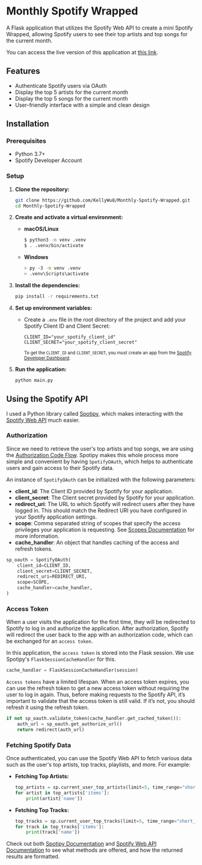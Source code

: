 # Monthly Spotify Wrapped

A Flask application that utilizes the Spotify Web API to create a mini Spotify Wrapped, allowing Spotify users to see their top artists and top songs for the current month.

You can access the live version of this application at [this link](https://kewwwy.pythonanywhere.com/top_artists).

## Features

- Authenticate Spotify users via OAuth
- Display the top 5 artists for the current month
- Display the top 5 songs for the current month
- User-friendly interface with a simple and clean design

## Installation

### Prerequisites

- Python 3.7+
- Spotify Developer Account

### Setup

1. **Clone the repository:**

   ```bash
   git clone https://github.com/KellyWu8/Monthly-Spotify-Wrapped.git
   cd Monthly-Spotify-Wrapped
   ```

2. **Create and activate a virtual environment:**

   - **macOS/Linux**
     ```bash
     $ python3 -m venv .venv
     $ . .venv/bin/activate
     ```
   - **Windows**
     ```bash
     > py -3 -m venv .venv
     > .venv\Scripts\activate
     ```

3. **Install the dependencies:**

   ```bash
   pip install -r requirements.txt
   ```

4. **Set up environment variables:**

   - Create a `.env` file in the root directory of the project and add your Spotify Client ID and Client Secret:
     ```
     CLIENT_ID="your_spotify_client_id"
     CLIENT_SECRET="your_spotify_client_secret"
     ```
     <sub>To get the `CLIENT_ID` and `CLIENT_SECRET`, you must create an app from the [Spotify Developer Dashboard](https://developer.spotify.com/).</sub>

5. **Run the application:**
   ```bash
   python main.py
   ```

## Using the Spotify API

I used a Python library called [Spotipy](https://spotipy.readthedocs.io/en/2.22.1/), which makes interacting with the [Spotify Web API](https://developer.spotify.com/documentation/web-api) much easier.

### Authorization

Since we need to retrieve the user's top artists and top songs, we are using the [Authorization Code Flow](https://developer.spotify.com/documentation/web-api/tutorials/code-flow). Spotipy makes this whole process more simple and convenient by having `SpotifyOAuth`, which helps to authenticate users and gain access to their Spotify data.

An instance of `SpotifyOAuth` can be initialized with the following parameters:

- **client_id**: The Client ID provided by Spotify for your application.
- **client_secret**: The Client secret provided by Spotify for your application.
- **redirect_uri**: The URL to which Spotify will redirect users after they have logged in. This should match the Redirect URI you have configured in your Spotify application settings.
- **scope**: Comma separated string of scopes that specify the access privileges your application is requesting. See [Scopes Documentation](https://developer.spotify.com/documentation/web-api/concepts/scopes) for more information.
- **cache_handler**: An object that handles caching of the access and refresh tokens.

```python
sp_oauth = SpotifyOAuth(
    client_id=CLIENT_ID,
    client_secret=CLIENT_SECRET,
    redirect_uri=REDIRECT_URI,
    scope=SCOPE,
    cache_handler=cache_handler,
)
```

### Access Token

When a user visits the application for the first time, they will be redirected to Spotify to log in and authorize the application. After authorization, Spotify will redirect the user back to the app with an authorization code, which can be exchanged for an `access token`.

In this application, the `access token` is stored into the Flask session. We use Spotipy's `FlaskSessionCacheHandler` for this.

```python
cache_handler = FlaskSessionCacheHandler(session)
```

`Access tokens` have a limited lifespan. When an access token expires, you can use the refresh token to get a new access token without requiring the user to log in again. Thus, before making requests to the Spotify API, it’s important to validate that the access token is still valid. If it’s not, you should refresh it using the refresh token.

```python
if not sp_oauth.validate_token(cache_handler.get_cached_token()):
    auth_url = sp_oauth.get_authorize_url()
    return redirect(auth_url)
```

### Fetching Spotify Data

Once authenticated, you can use the Spotify Web API to fetch various data such as the user's top artists, top tracks, playlists, and more. For example:

- **Fetching Top Artists:**

  ```python
  top_artists = sp.current_user_top_artists(limit=5, time_range="short_term")
  for artist in top_artists['items']:
      print(artist['name'])
  ```

- **Fetching Top Tracks:**
  ```python
  top_tracks = sp.current_user_top_tracks(limit=5, time_range="short_term")
  for track in top_tracks['items']:
      print(track['name'])
  ```

Check out both [Spotipy Documentation](https://spotipy.readthedocs.io/en/2.22.1/) and [Spotify Web API Documentation](https://developer.spotify.com/documentation/web-api) to see what methods are offered, and how the returned results are formatted.
